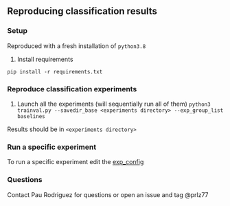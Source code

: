 ## Reproducing classification results
### Setup
Reproduced with a fresh installation of `python3.8`

1. Install requirements

```pip install -r requirements.txt```

### Reproduce classification experiments
1. Launch all the experiments (will sequentially run all of them)
`python3 trainval.py --savedir_base <experiments directory> --exp_group_list baselines`

Results should be in `<experiments directory>`
  
### Run a specific experiment
To run a specific experiment edit the [exp_config](https://github.com/ElementAI/synbols-benchmarks/blob/master/classification/exp_configs.py)


### Questions
Contact Pau Rodriguez for questions or open an issue and tag @prlz77
